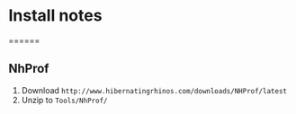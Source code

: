 # Install notes
======
## NhProf
1. Download `http://www.hibernatingrhinos.com/downloads/NHProf/latest`
2. Unzip to `Tools/NhProf/`